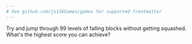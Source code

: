 ```yaml
---
# See github.com/js13kGames/games for supported frontmatter
---
```

Try and jump through 99 levels of falling blocks without getting squashed. What's the highest score you can achieve?